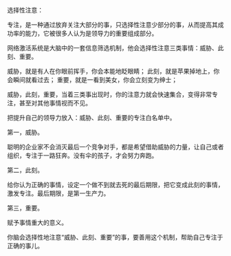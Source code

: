 选择性注意：

专注，是一种通过放弃关注大部分的事，只选择性注意少部分的事，从而提高其成功率的能力，它被很多人认为是领导力的重要组成部分。

网络激活系统是大脑中的一套信息筛选机制，他会选择性注意三类事情：威胁、此刻、重要。

威胁，就是有人在你眼前挥手，你会本能地眨眼睛；
此刻，就是苹果掉地上，你会瞬间就看过去；
重要，就是一看到美女，你会立刻变为绅士；

威胁，此刻，重要，当着三类事出现时，你的注意力就会快速集合，变得非常专注，甚至对其他事情视而不见。

把提升自己的领导力放入：威胁、此刻、重要的专注白名单中。

第一，威胁。

聪明的企业家不会消灭最后一个竞争对手，都是希望借助威胁的力量，让自己或者组织，专注于一路狂奔。没有伞的孩子，才会努力奔跑。

第二，此刻。

给你认为正确的事情，设定一个做不到就去死的最后期限，把它变成此刻的事情，激发专注。最后期限，是第一生产力。

第三，重要。

赋予事情重大的意义。

你脑会选择性地注意“威胁、此刻、重要”的事，要善用这个机制，帮助自己专注于正确的事儿。

